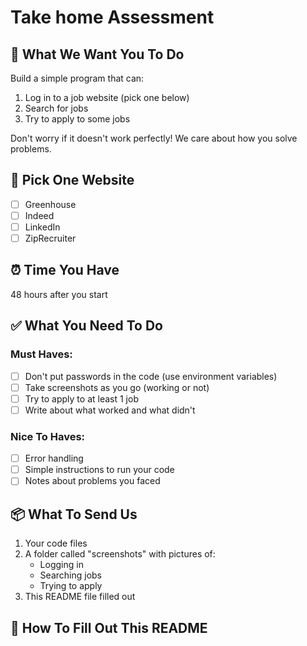 # Take home Assessment

## 🎯 What We Want You To Do
Build a simple program that can:
1. Log in to a job website (pick one below)
2. Search for jobs
3. Try to apply to some jobs

Don't worry if it doesn't work perfectly! We care about how you solve problems.

## 🌟 Pick One Website
- [ ] Greenhouse  
- [ ] Indeed
- [ ] LinkedIn
- [ ] ZipRecruiter

## ⏰ Time You Have
48 hours after you start

## ✅ What You Need To Do

### Must Haves:
- [ ] Don't put passwords in the code (use environment variables)
- [ ] Take screenshots as you go (working or not)
- [ ] Try to apply to at least 1 job
- [ ] Write about what worked and what didn't

### Nice To Haves:
- [ ] Error handling
- [ ] Simple instructions to run your code
- [ ] Notes about problems you faced

## 📦 What To Send Us
1. Your code files
2. A folder called "screenshots" with pictures of:
   - Logging in
   - Searching jobs
   - Trying to apply
3. This README file filled out

## 📝 How To Fill Out This README
